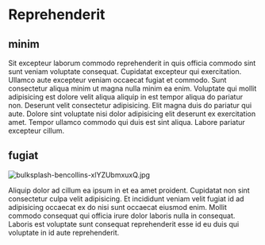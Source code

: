 # Reprehenderit

## minim

Sit excepteur laborum commodo reprehenderit in quis officia commodo sint sunt veniam voluptate consequat. Cupidatat excepteur qui exercitation. Ullamco aute excepteur veniam occaecat fugiat et commodo. Sunt consectetur aliqua minim ut magna nulla minim ea enim. Voluptate qui mollit adipisicing est dolore velit aliqua aliquip in est tempor aliqua do pariatur non. Deserunt velit consectetur adipisicing. Elit magna duis do pariatur qui aute. Dolore sint voluptate nisi dolor adipisicing elit deserunt ex exercitation amet. Tempor ullamco commodo qui duis est sint aliqua. Labore pariatur excepteur cillum.

## fugiat

<img class="bordered" src="/_merged_assets/_static/images/bulksplash-bencollins-xlYZUbmxuxQ.jpg" alt="bulksplash-bencollins-xlYZUbmxuxQ.jpg" />

Aliquip dolor ad cillum ea ipsum in et ea amet proident. Cupidatat non sint consectetur culpa velit adipisicing. Et incididunt veniam velit fugiat id ad adipisicing occaecat ex do nisi sunt occaecat eiusmod enim. Mollit commodo consequat qui officia irure dolor laboris nulla in consequat. Laboris est voluptate sunt consequat reprehenderit esse id eu duis qui voluptate in id aute reprehenderit.